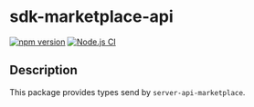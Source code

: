# sdk-marketplace-api

[![npm version](https://badge.fury.io/js/@apcolony%2Fmarketplace-api.svg)](https://badge.fury.io/js/@apcolony%2Fmarketplace-api)
[![Node.js CI](https://github.com/Angry-Penguins-Colony/sdk-marketplace-api/actions/workflows/node.js.yml/badge.svg)](https://github.com/Angry-Penguins-Colony/sdk-marketplace-api/actions/workflows/node.js.yml)

## Description

This package provides types send by `server-api-marketplace`.

